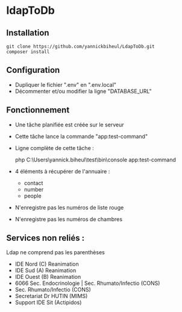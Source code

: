 # ldapToDb

## Installation
    git clone https://github.com/yannickbiheul/LdapToDb.git
    composer install

## Configuration
- Dupliquer le fichier ".env" en ".env.local"
- Décommenter et/ou modifier la ligne "DATABASE_URL"

## Fonctionnement
- Une tâche planifiée est créée sur le serveur
- Cette tâche lance la commande "app:test-command"
- Ligne complète de cette tâche :

    php C:\Users\yannick.biheul\test\bin\console app:test-command 

- 4 éléments à récupérer de l'annuaire :
    - contact
    - number
    - people
- N'enregistre pas les numéros de liste rouge
- N'enregistre pas les numéros de chambres

## Services non reliés :
Ldap ne comprend pas les parenthèses
- IDE Nord (C) Reanimation
- IDE Sud (A) Reanimation
- IDE Ouest (B) Reanimation
- 6066 Sec. Endocrinologie | Sec. Rhumato/Infectio (CONS)
- Sec. Rhumato/Infectio (CONS)
- Secretariat Dr HUTIN (MIMS)
- Support IDE Sit (Actipidos)